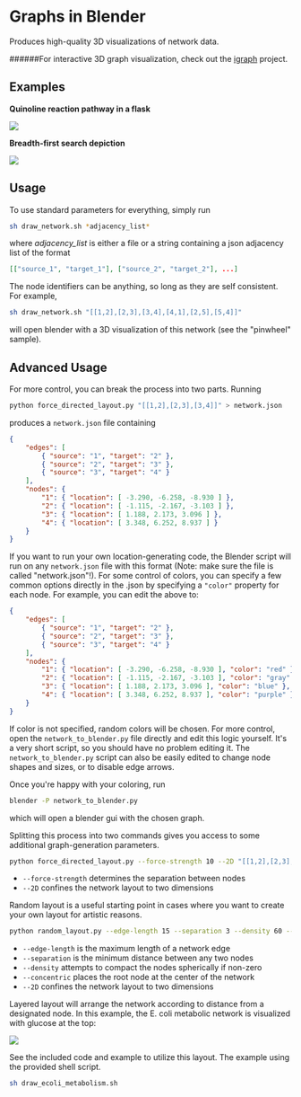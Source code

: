 Graphs in Blender
=================

Produces high-quality 3D visualizations of network data.

######For interactive 3D graph visualization, check out the [igraph](https://github.com/patrickfuller/igraph) project.

Examples
--------

**Quinoline reaction pathway in a flask**

![](http://i.imgur.com/gRpBs9X.png)

**Breadth-first search depiction**

![](http://i.imgur.com/Ll0AMBU.png)

Usage
-----

To use standard parameters for everything, simply run

```bash
sh draw_network.sh *adjacency_list*
```

where *adjacency_list* is either a file or a string containing a json adjacency
list of the format

```json
[["source_1", "target_1"], ["source_2", "target_2"], ...]
```

The node identifiers can be anything, so long as they are self consistent.
For example,

```bash
sh draw_network.sh "[[1,2],[2,3],[3,4],[4,1],[2,5],[5,4]]"
```

will open blender with a 3D visualization of this network (see the "pinwheel" sample).

Advanced Usage
--------------

For more control, you can break the process into two parts. Running

```bash
python force_directed_layout.py "[[1,2],[2,3],[3,4]]" > network.json
```

produces a `network.json` file containing

```json
{
    "edges": [
        { "source": "1", "target": "2" },
        { "source": "2", "target": "3" },
        { "source": "3", "target": "4" }
    ],
    "nodes": {
        "1": { "location": [ -3.290, -6.258, -8.930 ] },
        "2": { "location": [ -1.115, -2.167, -3.103 ] },
        "3": { "location": [ 1.188, 2.173, 3.096 ] },
        "4": { "location": [ 3.348, 6.252, 8.937 ] }
    }
}
```

If you want to run your own location-generating code, the Blender script will
run on any `network.json` file with this format (Note: make sure the file
is called "network.json"!). For some control of colors, you can specify a few
common options directly in the .json by specifying a `"color"` property for each
node. For example, you can edit the above to:

```json
{
    "edges": [
        { "source": "1", "target": "2" },
        { "source": "2", "target": "3" },
        { "source": "3", "target": "4" }
    ],
    "nodes": {
        "1": { "location": [ -3.290, -6.258, -8.930 ], "color": "red" },
        "2": { "location": [ -1.115, -2.167, -3.103 ], "color": "gray" },
        "3": { "location": [ 1.188, 2.173, 3.096 ], "color": "blue" },
        "4": { "location": [ 3.348, 6.252, 8.937 ], "color": "purple" }
    }
}
```

If color is not specified, random colors will be chosen. For more control, open
the `network_to_blender.py` file directly and edit this logic yourself. It's a
very short script, so you should have no problem editing it. The `network_to_blender.py`
script can also be easily edited to change node shapes and sizes, or to disable edge arrows.

Once you're happy with your coloring, run

```bash
blender -P network_to_blender.py
```

which will open a blender gui with the chosen graph.

Splitting this process into two commands gives you access to some additional
graph-generation parameters.

```bash
python force_directed_layout.py --force-strength 10 --2D "[[1,2],[2,3],[3,4]]"
```

 * `--force-strength` determines the separation between nodes
 * `--2D` confines the network layout to two dimensions

Random layout is a useful starting point in cases where you
want to create your own layout for artistic reasons. 

```bash
python random_layout.py --edge-length 15 --separation 3 --density 60 --concentric --2D "[[1,2],[2,3],[3,4]]"
```

 * `--edge-length` is the maximum length of a network edge
 * `--separation` is the minimum distance between any two nodes
 * `--density` attempts to compact the nodes spherically if non-zero
 * `--concentric` places the root node at the center of the network
 * `--2D` confines the network layout to two dimensions

Layered layout will arrange the network according to distance from a designated node. In this example, the E. coli metabolic network is visualized with glucose at the top:

![](http://i.imgur.com/csMI56p.png)

See the included code and example to utilize this layout. The example using the provided shell script.

```bash
sh draw_ecoli_metabolism.sh
```
